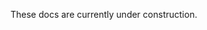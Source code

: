 These docs are currently under construction.
<!-- Streams
=======
Streams are append-only, immutable logs of data.

## Schema
Streams are declared in YAML as part of the [Schema Management system](./schema.md). The schema for the `Stream` object is as follows:

```yaml
## The kind of object being defined. In this case, a stream.
kind: Stream
## The namespace in which this stream is to be created.
namespace: required string
## The name of the stream. Each stream must have a unique name per namespace.
name: required string

## The cluster replica sets which are to be used as partitions for this stream.
partitions: required string

## An optional TTL duration specifying how long records are to be kept on
## the stream.
##
## If not specified, then records will stay on the stream forever.
ttl: optional duration (default none)
```

Streams can be updated the same way all other Hadron DDL objects can be updated. See the [Schema Management chapter](./schema.md) for more details.

### Details
- Stream names may be 1-100 characters long, containing only `[-_.a-zA-Z0-9]`. The `.` can be used to form hierarchies for authorization matching wildcards.
- Streams may have one or more partitions, which may be increased as needed. Horizontally scaling the Hadron cluster and adding more partitions to a stream will allow the write throughput of the stream to horizontally scale.
- Stream data is replicated across each partition's replica set.
- Streams must first be created via the Hadron schema system. See the [Schema Management](./schema.md) chapter for more details.

## Subscriptions
Subscriptions represent a client's interest to consume data from a stream. Subscriptions are created when a client submits a subscription request. Subscription requests must specify the target stream to subscribe to and a name to use for the subscription.

**Consumers & groups:** clients which process records from a stream as part of a subscription are known as consumers. When multiple clients subscribe to the same stream using the same subscription name, this will dynamically form a consumer group and messages will be load-balanced across all members of the group. Consumers will receive all messages without any message level discrimination.

**Durable:** subscriptions are durable in the sense that the group's progress through the stream is stored on disk. Clients may disconnect at any time, and they will be automatically removed from the consumer group, and new consumers may be added to the group just as easily.

**Starting point:** when subscriptions are created, they may specify a starting point: first or latest. The starting point only affects the creation of the consumer group when a subscription is created.

**Subscription Config:** when creating a subscription, there are various configuration options which my be specified in order to control behavior.
- `maxParallelConsumers` (default none): the maximum number of consumers allowed to process messages in parallel. If set to 1, then only one consumer is allowed to process messages at a time for the consumer group.

**Consumer Config:** each individual consumer within a group has its own isolated configuration options.
- `batchSize` (default 100): the maximum number of messages which will be delivered to the consumer per batch.
- `batchWaitMillis` (default 500): the amount of time in milliseconds which the consumer should delay for its batch to fill. This only applies when the consumer's batch has been partially filled.

Subscriptions may be deleted using the `StreamUnsub` client API.

### Ack & Nack
Messages being consumed from a stream must be ack'ed. Once a message is ack'd, it will not be delivered again to the same consumer group.

Messages may be nack'ed, which will cause immediate redelivery by default. A redelivery timeout may be specified, which will cause a timeout to be applied before redelivery of the message to a consumer. Redelivery timeouts are not durable, and are held in-memory by Hadron.

If a client disconnects while it was processing unacknowledged messages, Hadron will redeliver those messages to other live consumers of the same subscription consumer group. -->
